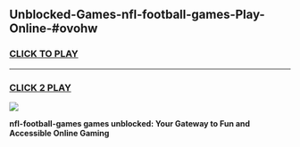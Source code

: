 
## Unblocked-Games-nfl-football-games-Play-Online-#ovohw
<h3>
<a href="https://premium.freeplayer.one?title=nfl-football-games&ref=27F">CLICK TO PLAY</a></h3>
<hr>

<h3>
<a href="https://premium.freeplayer.one?title=nfl-football-games&ref=27F">CLICK 2 PLAY</a>
  
</h3>

<a href="https://premium.freeplayer.one?title=nfl-football-games&ref=27F"><img src="https://clearcache.store/games.png"></a>


**nfl-football-games games unblocked: Your Gateway to Fun and Accessible Online Gaming**
